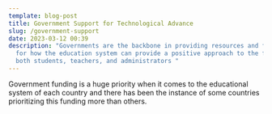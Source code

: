 ```yaml
---
template: blog-post
title: Government Support for Technological Advance
slug: /government-support
date: 2023-03-12 00:39
description: "Governments are the backbone in providing resources and funding
  for how the education system can provide a positive approach to the future of
  both students, teachers, and administrators "
---
```

G﻿overnment funding is a huge priority when it comes to the educational system of each country and there has been the instance of some countries prioritizing this funding more than others.
